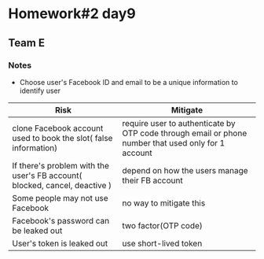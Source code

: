 # Homework#2 day9  
## Team E  
### **Notes**  
* Choose user's Facebook ID and email to be a unique information to identify user 

Risk | Mitigate
---- | --------
clone Facebook account used to book the slot( false information) | require user to authenticate by OTP code through email or phone number that used only for 1 account  
If there's problem with the user's FB account( blocked, cancel, deactive ) | depend on how the users manage their FB account  
Some people may not use Facebook | no way to mitigate this  
Facebook's password can be leaked out | two factor(OTP code)  
User's token is leaked out | use short-lived token  
